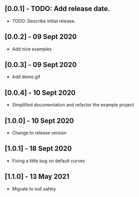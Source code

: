 ## [0.0.1] - TODO: Add release date.

* TODO: Describe initial release.

## [0.0.2] - 09 Sept 2020

* Add nice examples

## [0.0.3] - 09 Sept 2020

* Add demo.gif

## [0.0.4] - 10 Sept 2020

* Simplified documentation and refactor the example project

## [1.0.0] - 10 Sept 2020

* Change to release version

## [1.0.1] - 18 Sept 2020

* Fixing a little bug on default curves

## [1.1.0] - 13 May 2021

* Migrate to null safety
